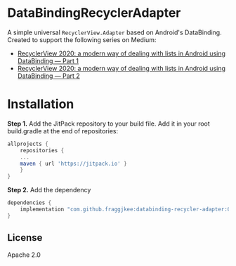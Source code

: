 # DataBindingRecyclerAdapter
A simple universal `RecyclerView.Adapter` based on Android's DataBinding. Created to support the following series on Medium:
- [RecyclerView 2020: a modern way of dealing with lists in Android using DataBinding — Part 1](https://medium.com/@fraggjkee/recyclerview-2020-a-modern-way-of-dealing-with-lists-in-android-using-databinding-d97abf5fb55f)
- [RecyclerView 2020: a modern way of dealing with lists in Android using DataBinding — Part 2](https://medium.com/@fraggjkee/recyclerview-2020-a-modern-way-of-dealing-with-lists-in-android-using-databinding-part-2-df69f0a741f8)

# Installation
**Step 1.** Add the JitPack repository to your build file. Add it in your root build.gradle at the end of repositories:
```gradle
allprojects {
    repositories {
	...
	maven { url 'https://jitpack.io' }
    }
}
```
**Step 2.** Add the dependency
```gradle
dependencies {
    implementation "com.github.fraggjkee:databinding-recycler-adapter:0.2"
}
```
License
----
Apache 2.0
